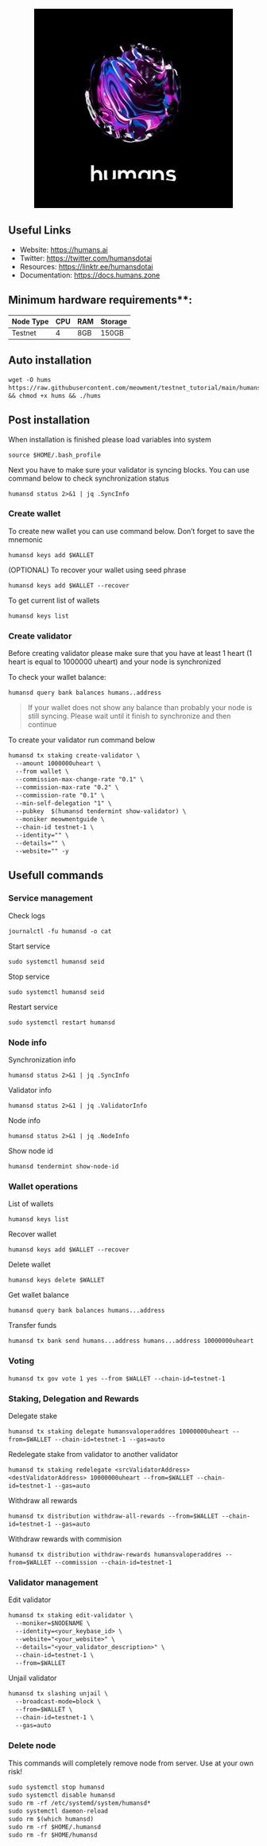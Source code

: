 <p align="center">
  <img height="400" height="400" src="https://raw.githubusercontent.com/meowment/meowment/main/Logo/humans.jpg">
</p>

## Useful Links
- Website: https://humans.ai
- Twitter: https://twitter.com/humansdotai
- Resources: https://linktr.ee/humansdotai
- Documentation: https://docs.humans.zone

## Minimum hardware requirements**:

| Node Type |CPU | RAM  | Storage  | 
|-----------|----|------|----------|
| Testnet   |   4|  8GB | 150GB    |

## Auto installation
```
wget -O hums https://raw.githubusercontent.com/meowment/testnet_tutorial/main/humansai/hums && chmod +x hums && ./hums
```

## Post installation

When installation is finished please load variables into system
```
source $HOME/.bash_profile
```

Next you have to make sure your validator is syncing blocks. You can use command below to check synchronization status
```
humansd status 2>&1 | jq .SyncInfo
```
### Create wallet
To create new wallet you can use command below. Don’t forget to save the mnemonic
```
humansd keys add $WALLET
```

(OPTIONAL) To recover your wallet using seed phrase
```
humansd keys add $WALLET --recover
```

To get current list of wallets
```
humansd keys list
```

### Create validator
Before creating validator please make sure that you have at least 1 heart (1 heart is equal to 1000000 uheart) and your node is synchronized

To check your wallet balance:
```
humansd query bank balances humans..address
```
> If your wallet does not show any balance than probably your node is still syncing. Please wait until it finish to synchronize and then continue 

To create your validator run command below
```
humansd tx staking create-validator \
  --amount 1000000uheart \
  --from wallet \
  --commission-max-change-rate "0.1" \
  --commission-max-rate "0.2" \
  --commission-rate "0.1" \
  --min-self-delegation "1" \
  --pubkey  $(humansd tendermint show-validator) \
  --moniker meowmentguide \
  --chain-id testnet-1 \
  --identity="" \
  --details="" \
  --website="" -y
```

## Usefull commands
### Service management
Check logs
```
journalctl -fu humansd -o cat
```

Start service
```
sudo systemctl humansd seid
```

Stop service
```
sudo systemctl humansd seid
```

Restart service
```
sudo systemctl restart humansd
```

### Node info
Synchronization info
```
humansd status 2>&1 | jq .SyncInfo
```

Validator info
```
humansd status 2>&1 | jq .ValidatorInfo
```

Node info
```
humansd status 2>&1 | jq .NodeInfo
```

Show node id
```
humansd tendermint show-node-id
```

### Wallet operations
List of wallets
```
humansd keys list
```

Recover wallet
```
humansd keys add $WALLET --recover
```

Delete wallet
```
humansd keys delete $WALLET
```

Get wallet balance
```
humansd query bank balances humans...address
```

Transfer funds
```
humansd tx bank send humans...address humans...address 10000000uheart
```

### Voting
```
humansd tx gov vote 1 yes --from $WALLET --chain-id=testnet-1
```

### Staking, Delegation and Rewards
Delegate stake
```
humansd tx staking delegate humansvaloperaddres 10000000uheart --from=$WALLET --chain-id=testnet-1 --gas=auto
```

Redelegate stake from validator to another validator
```
humansd tx staking redelegate <srcValidatorAddress> <destValidatorAddress> 10000000uheart --from=$WALLET --chain-id=testnet-1 --gas=auto
```

Withdraw all rewards
```
humansd tx distribution withdraw-all-rewards --from=$WALLET --chain-id=testnet-1 --gas=auto
```

Withdraw rewards with commision
```
humansd tx distribution withdraw-rewards humansvaloperaddres --from=$WALLET --commission --chain-id=testnet-1
```

### Validator management
Edit validator
```
humansd tx staking edit-validator \
  --moniker=$NODENAME \
  --identity=<your_keybase_id> \
  --website="<your_website>" \
  --details="<your_validator_description>" \
  --chain-id=testnet-1 \
  --from=$WALLET
```

Unjail validator
```
humansd tx slashing unjail \
  --broadcast-mode=block \
  --from=$WALLET \
  --chain-id=testnet-1 \
  --gas=auto
```

### Delete node
This commands will completely remove node from server. Use at your own risk!

```
sudo systemctl stop humansd 
sudo systemctl disable humansd 
sudo rm -rf /etc/systemd/system/humansd* 
sudo systemctl daemon-reload
sudo rm $(which humansd) 
sudo rm -rf $HOME/.humansd 
sudo rm -fr $HOME/humansd
```
